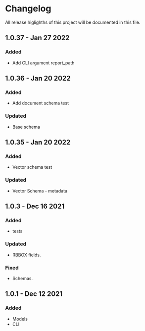 # Changelog 



All release higlighths of this project will be documented in this file.

## 1.0.37 - Jan 27 2022
### Added
- Add CLI argument report_path
###

## 1.0.36 - Jan 20 2022
### Added
- Add document schema test
### Updated
- Base schema
###

## 1.0.35 - Jan 20 2022
### Added
- Vector schema test
### Updated
- Vector Schema - metadata
###

## 1.0.3 - Dec 16 2021
### Added
- tests
### Updated
- RBBOX fields.
### Fixed
- Schemas.
###

## 1.0.1 - Dec 12 2021
### Added
- Models
- CLI 
###
